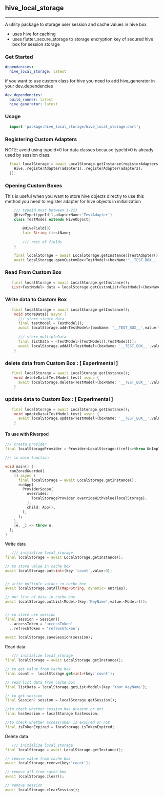 ## hive_local_storage

<hr>

A utility package to storage user session and cache values in hive box

- uses hive for caching
- uses flutter_secure_storage to storage encryption key of secured hive box for session storage

### Get Started

```yaml
dependencies:
  hive_local_storage: latest
```

if you want to use custom class for hive you need to add hive_generator in your dev_dependencies

```yaml
dev_dependencies:
  build_runner: latest
  hive_generator: latest
```

### Usage

``` dart
  import 'package:hive_local_storage/hive_local_storage.dart';
```

### Registering Custom Adapters

NOTE: avoid using typeId=0 for data classes because typeId=0 is already used by session class.

``` dart
  final localStorage = await LocalStorage.getInstance(registerAdapters:(){
    Hive..registerAdapter(adapter1)..registerAdapter(adapter2);
  });
```

### Opening Custom Boxes

This is useful when you want to store hive objects directly
to use this method you need to register adapter for hive objects in initialization

``` dart
    /// typeId must between 1-223
    @HiveType(typeId:1,adapterName:'TestAdapter')
    class TestModel extends HiveObject{
  
        @HiveField(0)
        late String firstName;
        
        /// rest of fields
    }

    final localStorage = await LocalStorage.getInstance([TestAdapter()]);
    await localStorage.openCustomBox<TestModel>(boxName:'__TEST_BOX__',typeId:1)
```

### Read From Custom Box

``` dart 
   final localStorage = await LocalStorage.getInstance();
   List<TestModel> data = localStorage.getCustomList<TestModel>(boxName:'__TEST_BOX__');
```

### Write data to Custom Box

``` dart 
   final localStorage = await LocalStorage.getInstance();
    void storeData() async {
      /// store single data
      final testModel = TestModel();
      await localStorage.add<TestModel>(boxName: '__TEST_BOX__',value:testModel);
      
      /// store multipleData
      final listData = <TestModel>[TestModel(),TestModel()];
      await localStorage.addAll<TestModel>(boxName: '__TEST_BOX__',values:listData);
    }
```

### delete data from Custom Box : [ Experimental ]

``` dart 
   final localStorage = await LocalStorage.getInstance();
    void deleteData(TestModel test) async {
      await localStorage.delete<TestModel>(boxName: '__TEST_BOX__',value:testModel);
    }
```

### update data to Custom Box : [ Experimental ]

``` dart 
   final localStorage = await LocalStorage.getInstance();
    void updateData(TestModel test) async {
      await localStorage.update<TestModel>(boxName: '__TEST_BOX__',value:testModel);
    }
```

#### To use with Riverpod

``` dart
/// create provider
final localStorageProvider = Provider<LocalStorage>((ref)=>throw UnImplementedError());

/// in main function

void main() {
  runZonedGuarded(
    () async {
      final localStorage = await LocalStorage.getInstance();
      runApp(
        ProviderScope(
          overrides: [
            localStorageProvider.overrideWithValue(localStorage),
          ],
          child: App(),
        ),
      );
    },
    (e, _) => throw e,
  );
}


```

Write data

``` dart
   /// initialize local_storage
final localStorage = await LocalStorage.getInstance();

// to store value in cache box
await localStorage.put<int>(key:'count',value:0);


// write multiple values in cache box
await localStorage.putAll(Map<String, dynamic> entries);

// put list of data in cache box
await localStorage.putList<Model>(key:'KeyName',value:<Model>[]);


// to store use session
final session = Session()
  ..accessToken = 'accessToken'
  ..refreshToken = 'refreshToken';
  
await localStorage.saveSession(session);

```

Read data

``` dart
   /// initialize local_storage
final localStorage = await LocalStorage.getInstance();

// to get value from cache box
final count =  localStorage.get<int>(key:'count');

// read list data from cache box
final listData = localStorage.getList<Model>(key:'Your KeyName');

// to get session
final Session? session = localStorage.getSession();

//to check whether session has present or not
final hasSession = localStorage.hasSession;

//to check whether accessToken is expired or not
final isTokenExpired = locaStorage.isTokenExpired;

```

Delete data

``` dart
   /// initialize local_storage
final localStorage = await LocalStorage.getInstance();

// remove value from cache box
await localStorage.remove(key:'count');

// remove all from cache box
await localStorage.clear();

// remove session
await localStorage.clearSession();

```

